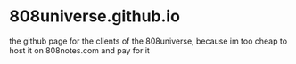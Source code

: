 # 808universe.github.io
the github page for the clients of the 808universe, because im too cheap to host it on 808notes.com and pay for it
